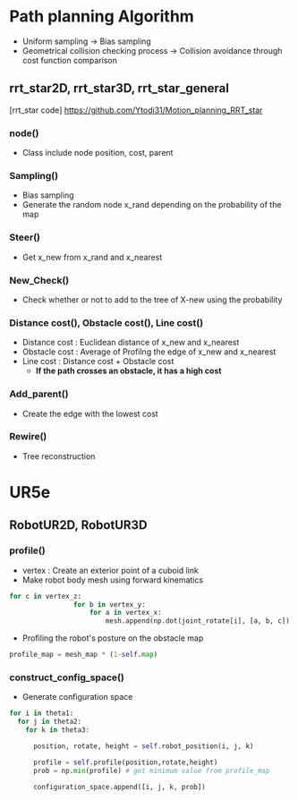 # Path planning Algorithm
- Uniform sampling -> Bias sampling
- Geometrical collision checking process -> Collision avoidance through cost function comparison

## rrt_star2D, rrt_star3D, rrt_star_general
[rrt_star code] https://github.com/Ytodi31/Motion_planning_RRT_star

### node()
- Class include node position, cost,  parent 

### Sampling()
- Bias sampling 
- Generate the random node x_rand depending on the probability of the map

### Steer()
- Get x_new from x_rand and x_nearest

### New_Check()
- Check whether or not to add to the tree of X-new using the probability

### Distance cost(), Obstacle cost(), Line cost()
- Distance cost : Euclidean distance of x_new and x_nearest
- Obstacle cost : Average of Profilng the edge of x_new and x_nearest
- Line cost : Distance cost + Obstacle cost 
  - **If the path crosses an obstacle, it has a high cost**

### Add_parent()
- Create the edge with the lowest cost

### Rewire()
- Tree reconstruction

# UR5e
## RobotUR2D, RobotUR3D

### profile()

- vertex : Create an exterior point of a cuboid link
- Make robot body mesh using forward kinematics

```python
for c in vertex_z:
                for b in vertex_y:
                    for a in vertex_x:
                        mesh.append(np.dot(joint_rotate[i], [a, b, c]) + joint_position[i])
```

- Profiling the robot's posture on the obstacle map

```python
profile_map = mesh_map * (1-self.map)
```



### construct_config_space()

- Generate configuration space

```python
for i in theta1:
  for j in theta2:
    for k in theta3:

      position, rotate, height = self.robot_position(i, j, k)

      profile = self.profile(position,rotate,height)
      prob = np.min(profile) # get minimum value from profile_map 

      configuration_space.append([i, j, k, prob])
```

